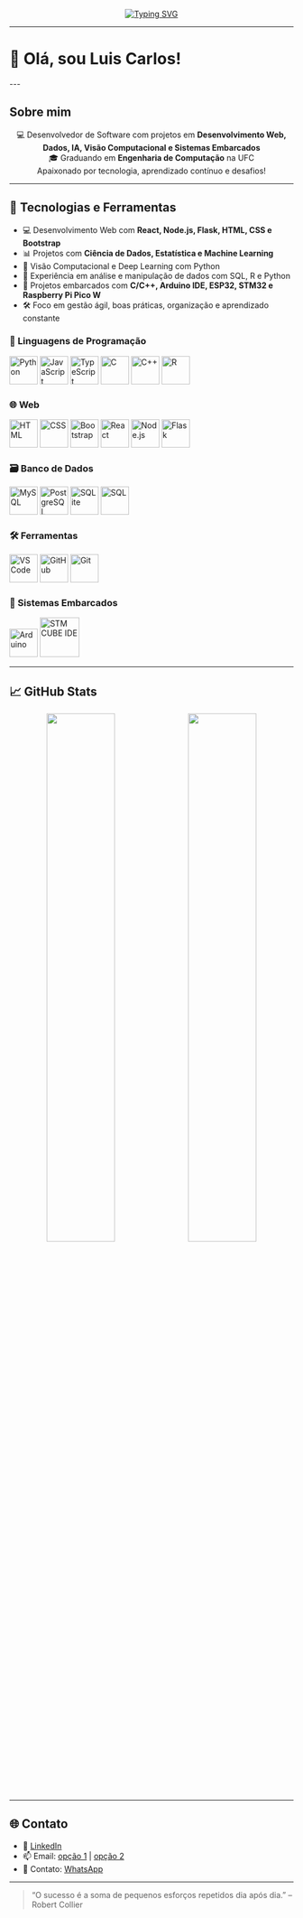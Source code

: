<p align="center">
  <a href="https://github.com/luiscarlos-engcomp">
    <img src="https://readme-typing-svg.herokuapp.com?font=Fira+Code&size=24&pause=1000&color=1ABC9C&vCenter=true&multiline=true&width=700&height=100&lines=Luis+Carlos+%7C+Desenvolvedor+de+Software;Projetos+Web%2C+Dados+e+Embarcados;Engenharia+de+Computa%C3%A7%C3%A3o+%E2%80%94+UFC" alt="Typing SVG"/>
  </a>
</p>


---

<h1 align="left">👋 Olá, sou Luis Carlos!</h1>
---

## Sobre mim
<p align="center">
  💻 Desenvolvedor de Software com projetos em <strong>Desenvolvimento Web, Dados, IA, Visão Computacional e Sistemas Embarcados</strong> <br/>
  🎓 Graduando em <strong>Engenharia de Computação</strong> na UFC <br/> Apaixonado por tecnologia, aprendizado contínuo e desafios!
</p>





---

## 🧠 Tecnologias e Ferramentas

- 💻 Desenvolvimento Web com <strong>React, Node.js, Flask, HTML, CSS e Bootstrap</strong>
- 📊 Projetos com **Ciência de Dados, Estatística e Machine Learning**
- 🤖 Visão Computacional e Deep Learning com Python
- 🧠 Experiência em análise e manipulação de dados com SQL, R e Python
- 🔧 Projetos embarcados com **C/C++, Arduino IDE, ESP32, STM32 e Raspberry Pi Pico W**
- 🛠️ Foco em gestão ágil, boas práticas, organização e aprendizado constante

### 🚀 Linguagens de Programação

<p align="left">
  <img src="https://cdn.jsdelivr.net/gh/devicons/devicon/icons/python/python-original.svg" height="50" alt="Python"/>
  <img src="https://cdn.jsdelivr.net/gh/devicons/devicon/icons/javascript/javascript-original.svg" height="50" alt="JavaScript"/>
  <img src="https://cdn.jsdelivr.net/gh/devicons/devicon/icons/typescript/typescript-original.svg" height="50" alt="TypeScript"/>
  <img src="https://cdn.jsdelivr.net/gh/devicons/devicon/icons/c/c-original.svg" height="50" alt="C"/>
  <img src="https://cdn.jsdelivr.net/gh/devicons/devicon/icons/cplusplus/cplusplus-original.svg" height="50" alt="C++"/>
  <img src="https://cdn.jsdelivr.net/gh/devicons/devicon/icons/r/r-original.svg" height="50" alt="R"/>
</p>

### 🌐 Web

<p align="left">
  <img src="https://cdn.jsdelivr.net/gh/devicons/devicon/icons/html5/html5-original.svg" height="50" alt="HTML"/>
  <img src="https://cdn.jsdelivr.net/gh/devicons/devicon/icons/css3/css3-original.svg" height="50" alt="CSS"/>
  <img src="https://cdn.jsdelivr.net/gh/devicons/devicon/icons/bootstrap/bootstrap-original.svg" height="50" alt="Bootstrap"/>
  <img src="https://cdn.jsdelivr.net/gh/devicons/devicon/icons/react/react-original.svg" height="50" alt="React"/>
  <img src="https://cdn.jsdelivr.net/gh/devicons/devicon/icons/nodejs/nodejs-original.svg" height="50" alt="Node.js"/>
  <img src="https://cdn.jsdelivr.net/gh/devicons/devicon/icons/flask/flask-original.svg" height="50" alt="Flask"/>
</p>

### 🗃️ Banco de Dados

<p align="left">
  <img src="https://cdn.jsdelivr.net/gh/devicons/devicon/icons/mysql/mysql-original.svg" height="50" alt="MySQL"/>
  <img src="https://cdn.jsdelivr.net/gh/devicons/devicon/icons/postgresql/postgresql-original.svg" height="50" alt="PostgreSQL"/>
  <img src="https://upload.wikimedia.org/wikipedia/commons/thumb/3/38/SQLite370.svg/1200px-SQLite370.svg.png" height="50" alt="SQLite"/>
  <img src="https://img.icons8.com/color/48/sql.png" height="50" alt="SQL"/>
</p>

### 🛠️ Ferramentas

<p align="left">
  <img src="https://cdn.jsdelivr.net/gh/devicons/devicon/icons/vscode/vscode-original.svg" height="50" alt="VS Code"/>
  <img src="https://logosmarcas.net/wp-content/uploads/2020/12/GitHub-Logo.png" height="50" alt="GitHub"/>
  <img src="https://cdn.jsdelivr.net/gh/devicons/devicon/icons/git/git-original.svg" height="50" alt="Git"/>
</p>

### 🔌 Sistemas Embarcados

<p align="left">
  <img src="https://cdn.jsdelivr.net/gh/devicons/devicon/icons/arduino/arduino-original.svg" height="50" alt="Arduino"/>
  <img src="https://stm32ai.st.com/wp-content/uploads/2024/12/hp-tool-stm32cube-ai.png" height="70" alt="STM CUBE IDE" />
  
</p>

---

## 📈 GitHub Stats

<p align="center">
  <img src="https://github-readme-stats.vercel.app/api?username=luiscarlo5&show_icons=true&theme=tokyonight" width="49%" />
  <img src="https://github-readme-streak-stats.herokuapp.com?user=luiscarlo5&theme=tokyonight" width="49%" />
</p>

---

## 🌐 Contato

- 💼 [LinkedIn](www.linkedin.com/in/luis-carlos-eng-comp)
- 📫 Email: [opção 1](lc9680711@email.com) | [opção 2](luiscarlosengcomp@email.com)
- 📱 Contato: [WhatsApp](https://wa.me/+5585988438013) <!-- 💻 [Portfólio](https://seu-portfolio.com) -->
---

> “O sucesso é a soma de pequenos esforços repetidos dia após dia.” – Robert Collier
